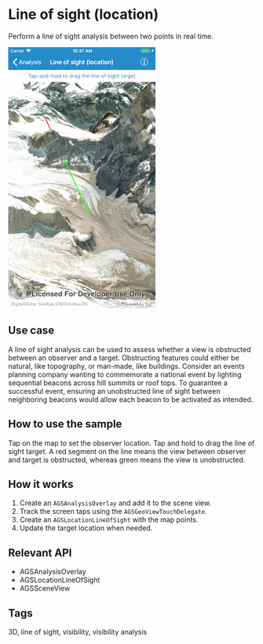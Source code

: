 # Line of sight (location)

Perform a line of sight analysis between two points in real time.

![Line of sight (location)](line-of-sight-location.png)

## Use case

A line of sight analysis can be used to assess whether a view is obstructed between an observer and a target. Obstructing features could either be natural, like topography, or man-made, like buildings. Consider an events planning company wanting to commemorate a national event by lighting sequential beacons across hill summits or roof tops. To guarantee a successful event, ensuring an unobstructed line of sight between neighboring beacons would allow each beacon to be activated as intended.

## How to use the sample

Tap on the map to set the observer location. Tap and hold to drag the line of sight target. A red segment on the line means the view between observer and target is obstructed, whereas green means the view is unobstructed.

## How it works

1. Create an `AGSAnalysisOverlay` and add it to the scene view.
2. Track the screen taps using the `AGSGeoViewTouchDelegate`.
3. Create an `AGSLocationLineOfSight` with the map points.
4. Update the target location when needed.

## Relevant API

* AGSAnalysisOverlay
* AGSLocationLineOfSight
* AGSSceneView

## Tags

3D, line of sight, visibility, visibility analysis
